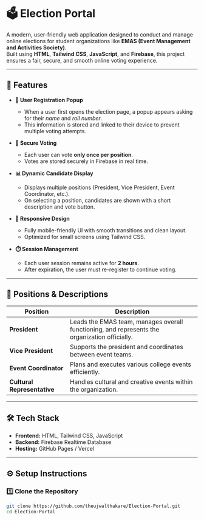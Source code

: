 # 🗳️ Election Portal

A modern, user-friendly web application designed to conduct and manage online elections for student organizations like **EMAS (Event Management and Activities Society)**.  
Built using **HTML**, **Tailwind CSS**, **JavaScript**, and **Firebase**, this project ensures a fair, secure, and smooth online voting experience.

---

## 🚀 Features

- **🧾 User Registration Popup**
  - When a user first opens the election page, a popup appears asking for their *name* and *roll number*.
  - This information is stored and linked to their device to prevent multiple voting attempts.

- **🔐 Secure Voting**
  - Each user can vote **only once per position**.
  - Votes are stored securely in Firebase in real time.

- **📊 Dynamic Candidate Display**
  - Displays multiple positions (President, Vice President, Event Coordinator, etc.).
  - On selecting a position, candidates are shown with a short description and vote button.

- **📱 Responsive Design**
  - Fully mobile-friendly UI with smooth transitions and clean layout.
  - Optimized for small screens using Tailwind CSS.

- **⏱️ Session Management**
  - Each user session remains active for **2 hours**.
  - After expiration, the user must re-register to continue voting.

---

## 🧩 Positions & Descriptions

| Position | Description |
|-----------|--------------|
| **President** | Leads the EMAS team, manages overall functioning, and represents the organization officially. |
| **Vice President** | Supports the president and coordinates between event teams. |
| **Event Coordinator** | Plans and executes various college events efficiently. |
| **Cultural Representative** | Handles cultural and creative events within the organization. |

---

## 🛠️ Tech Stack

- **Frontend:** HTML, Tailwind CSS, JavaScript  
- **Backend:** Firebase Realtime Database  
- **Hosting:** GitHub Pages / Vercel  

---

## ⚙️ Setup Instructions

### 1️⃣ Clone the Repository
```bash
git clone https://github.com/theujwalthakare/Election-Portal.git
cd Election-Portal
